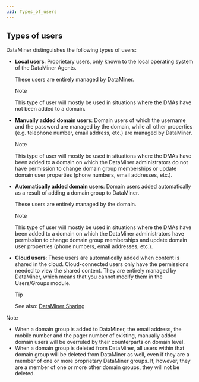 ```yaml
---
uid: Types_of_users
---
```


## Types of users

DataMiner distinguishes the following types of users:

- **Local users**: Proprietary users, only known to the local operating system of the DataMiner Agents.

    These users are entirely managed by DataMiner.

    > [!NOTE]
    > This type of user will mostly be used in situations where the DMAs have not been added to a domain.

- **Manually added domain users**: Domain users of which the username and the password are managed by the domain, while all other properties (e.g. telephone number, email address, etc.) are managed by DataMiner.

    > [!NOTE]
    > This type of user will mostly be used in situations where the DMAs have been added to a domain on which the DataMiner administrators do not have permission to change domain group memberships or update domain user properties (phone numbers, email addresses, etc.).

- **Automatically added domain users**: Domain users added automatically as a result of adding a domain group to DataMiner.

    These users are entirely managed by the domain.

    > [!NOTE]
    > This type of user will mostly be used in situations where the DMAs have been added to a domain on which the DataMiner administrators have permission to change domain group memberships and update domain user properties (phone numbers, email addresses, etc.).

- **Cloud users**: These users are automatically added when content is shared in the cloud. Cloud-connected users only have the permissions needed to view the shared content. They are entirely managed by DataMiner, which means that you cannot modify them in the Users/Groups module.

    > [!TIP]
    > See also:
    > [DataMiner Sharing](xref:Sharing#dataminer-sharing)

> [!NOTE]
> - When a domain group is added to DataMiner, the email address, the mobile number and the pager number of existing, manually added domain users will be overruled by their counterparts on domain level.
> - When a domain group is deleted from DataMiner, all users within that domain group will be deleted from DataMiner as well, even if they are a member of one or more proprietary DataMiner groups. If, however, they are a member of one or more other domain groups, they will not be deleted.
>
